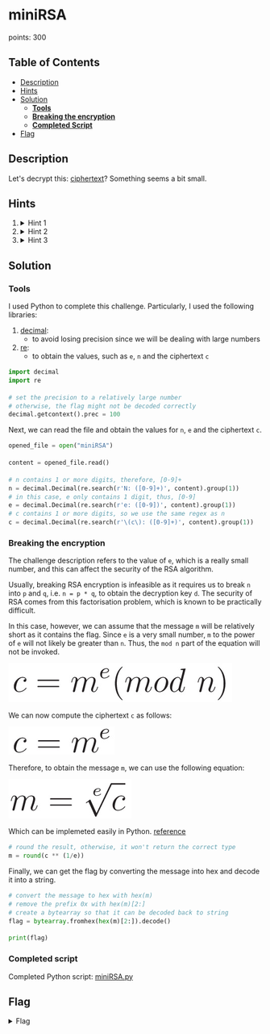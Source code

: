 # miniRSA
points: 300

## Table of Contents
  * [Description](#description)
  * [Hints](#hints)
  * [Solution](#solution)
    * [**Tools**](#tools)
    * [**Breaking the encryption**](#breaking-the-encryption)
    * [**Completed Script**](#completed-script)
  * [Flag](#flag)

## Description
Let's decrypt this: [ciphertext](files/ciphertext)? Something seems a bit small.

## Hints
1. <details> 
    <summary>Hint 1</summary> 

    RSA <a href="https://en.wikipedia.org/wiki/RSA_(cryptosystem)">tutorial</a> 
   
   </details>

2. <details>
    <summary>Hint 2</summary>
    
    How could having too small an e affect the security of this 2048 bit key?
    
    </details>

3. <details>
    <summary>Hint 3</summary>
    
    Make sure you don't lose precision, the numbers are pretty big (besides the e value)
    
    </details>

## Solution

### **Tools**
I used Python to complete this challenge. Particularly, I used the following libraries:
1. [decimal](https://docs.python.org/3/library/decimal.html): 
   * to avoid losing precision since we will be dealing with large numbers
2. [re](https://docs.python.org/3/library/re.html): 
   * to obtain the values, such as ```e```, ```n``` and the ciphertext ```c```
  
```python
import decimal
import re

# set the precision to a relatively large number
# otherwise, the flag might not be decoded correctly
decimal.getcontext().prec = 100
```

Next, we can read the file and obtain the values for ```n```, ```e``` and the ciphertext ```c```.

```python
opened_file = open("miniRSA")

content = opened_file.read()

# n contains 1 or more digits, therefore, [0-9]+
n = decimal.Decimal(re.search(r'N: ([0-9]+)', content).group(1))
# in this case, e only contains 1 digit, thus, [0-9]
e = decimal.Decimal(re.search(r'e: ([0-9])', content).group(1))
# c contains 1 or more digits, so we use the same regex as n
c = decimal.Decimal(re.search(r'\(c\): ([0-9]+)', content).group(1))
```

### **Breaking the encryption**

The challenge description refers to the value of ```e```, which is a really small number, and this can affect the security of the RSA algorithm.

Usually, breaking RSA encryption is infeasible as it requires us to break ```n``` into ```p``` and ```q```, i.e. ```n = p * q```, to obtain the decryption key ```d```. The security of RSA comes from this factorisation problem, which is known to be practically difficult.

In this case, however, we can assume that the message ```m``` will be relatively short as it contains the flag. Since ```e``` is a very small number, ```m``` to the power of ```e``` will not likely be greater than ```n```. Thus, the ```mod n``` part of the equation will not be invoked.

![RSA equation](images/RSA_0.jpg)

We can now compute the ciphertext ```c``` as follows:

![RSA equation without mod n](images/RSA_1.jpg)

Therefore, to obtain the message ```m```, we can use the following equation:

![RSA equation without mod n](images/RSA_2.jpg)

Which can be implemeted easily in Python.
[reference](https://stackoverflow.com/questions/49401472/how-to-find-the-cube-root-in-python/49401629)

```python
# round the result, otherwise, it won't return the correct type
m = round(c ** (1/e))
```

Finally, we can get the flag by converting the message into hex and decode it into a string.

```python
# convert the message to hex with hex(m)
# remove the prefix 0x with hex(m)[2:]
# create a bytearray so that it can be decoded back to string
flag = bytearray.fromhex(hex(m)[2:]).decode()

print(flag)
```

### **Completed script**
Completed Python script: [miniRSA.py](files/miniRSA.py)

## Flag
<details>
    <summary>Flag</summary>
        picoCTF{n33d_a_lArg3r_e_606ce004}
</details>